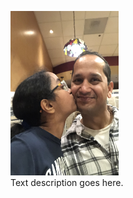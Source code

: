 
<figure>
  <img src="./IMG-0181.jpg" alt="Daddy and Tanvi" width="173" height="263">
  <figcaption>
    Text description goes here.
  </figcaption>
</figure>

